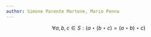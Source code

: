 ```yaml
---
author: Simone Parente Martone, Mario Penna
---
```


$$\forall a, b, c \in S : (a \star (b \star c)  = (a \star b) \star c)$$